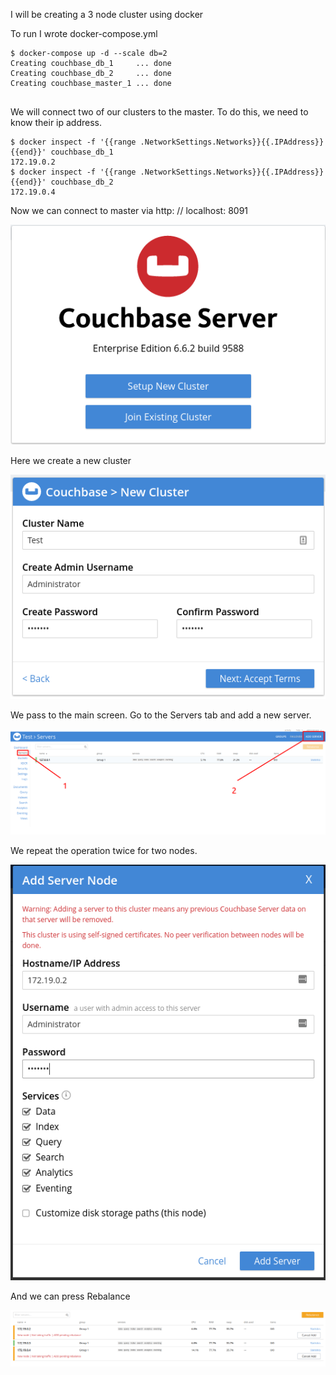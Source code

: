 I will be creating a 3 node cluster using docker

To run I wrote docker-compose.yml

```
$ docker-compose up -d --scale db=2 
Creating couchbase_db_1     ... done
Creating couchbase_db_2     ... done
Creating couchbase_master_1 ... done


```

We will connect two of our clusters to the master. To do this, we need to know their ip address.
```
$ docker inspect -f '{{range .NetworkSettings.Networks}}{{.IPAddress}}{{end}}' couchbase_db_1
172.19.0.2
$ docker inspect -f '{{range .NetworkSettings.Networks}}{{.IPAddress}}{{end}}' couchbase_db_2
172.19.0.4

```

Now we can connect to master via http: // localhost: 8091

![img1.png](img/img1.png)

Here we create a new cluster

![img2.png](img/img2.png)

We pass to the main screen. Go to the Servers tab and add a new server.

![img3.png](img/img3.png)

We repeat the operation twice for two nodes.

![img4.png](img/img4.png)

And we can press Rebalance

![img5.png](img/img5.png)
